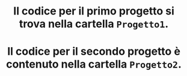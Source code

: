 

<header>

<!--
  <<< Author notes: Diego Clemente >>>
-->
# Il codice per il primo progetto si trova nella cartella `Progetto1`.
# Il codice per il secondo progetto è contenuto nella cartella `Progetto2`.

</header>



